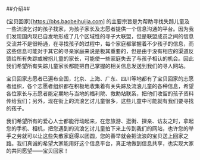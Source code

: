 ##介绍##

(宝贝回家)[https://bbs.baobeihuijia.com] 的主要宗旨是为帮助寻找失踪儿童及一些流浪乞讨的孩子找家，为孩子家长及志愿者提供一个信息沟通的平台。因为我们发现国内现已自发地形成了几个区域性的寻子大联盟，但是联盟成员之间的信息交流并不是很畅通，在寻找孩子的过程中，每个家庭都掌握着不少孩子的信息，而这些信息可能对于其它的寻亲家庭来说是极其重要的，但是由于没有相应的渠道反馈给所有失踪或被拐儿童的家长，可能使一些家庭失去了与孩子相认的机会。因此我们希望所有失踪儿童家长都能把自己掌握的相关信息发送到我们的寻人网站。

宝贝回家志愿者已遍布全国，北京、上海、广东、四川等地都有了宝贝回家的志愿者组织，各个志愿者组织都在积极地收集着有关失踪及流浪儿童的各种信息，希望各位家长与志愿者能定期地与当地的福利院、救助站联系，把他们收留的孩子资料传给我们；另外，现在街上的流浪乞讨儿童很多，这些儿童中可能就有我们要寻找的孩子。

我们希望所有的爱心人士都能行动起来，在您旅游、逛街、探亲、访友之时，拿起您的手机、相机，把您遇到的流浪乞讨儿童拍下来上传到我们的网站，也许您的举手之劳就可以让这些失散家庭得以团圆，您的善举就会把流浪的宝贝送上回家之路。我们真诚的希望大家能用好这个信息平台，真正地做到信息共享，也实现大家的共同愿望——宝贝回家！
